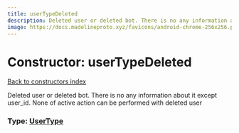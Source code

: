 ```yaml
---
title: userTypeDeleted
description: Deleted user or deleted bot. There is no any information about it except user_id. None of active action can be performed with deleted user
image: https://docs.madelineproto.xyz/favicons/android-chrome-256x256.png
---
```

# Constructor: userTypeDeleted  
[Back to constructors index](index.md)



Deleted user or deleted bot. There is no any information about it except user_id. None of active action can be performed with deleted user




### Type: [UserType](../types/UserType.md)


